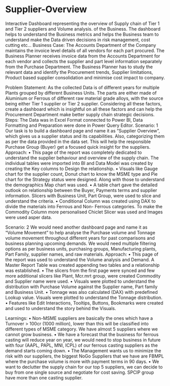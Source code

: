 # Supplier-Overview
 Interactive Dashboard representing the overview of Supply chain of Tier 1 and Tier 2 suppliers and Volume analysis. of the Business. The dashboard helps to understand the Business metrics and helps the Business team to understand make the Data driven decisions in risk management, cost cutting etc... 
Business Case: 
The Accounts Department of the Company maintains the invoice level details of all vendors for each part procured. The Business Planner receives invoice data from the Accounts Department for each vendor and collects the supplier and part level information separately from the Purchase Department. The Business Planner has to study the relevant data and identify the Procurement trends, Supplier limitations, Product based supplier consolidation and minimise cost impact to company.

Problem Statement: 
As the collected Data is of different years for multiple Plants grouped by different Business Units. The parts are either made of Aluminium or Ferrous of different raw material grade alloys, with the source being either Tier 1 supplier or Tier 2 supplier. Considering all these factors, create a dashboard which is insightful on all these factors and can help the Procurement Department make better supply chain strategic decisions.
Steps:
     The Data was in Excel Format connected to Power BI, Data Formatting and Preparation were done in Power Query Editor.
Scenario: 1
Our task is to build a dashboard page and name it as “Supplier Overview”, which gives us a supplier status and its capabilities. Also, categorizing them as per the data provided in the data set. This will help the responsible Purchase Group (Buyer) get a focused quick insight for the suppliers.
Approach:
•	This page of the report was completely dedicated to understand the supplier behaviour and overview of the supply chain. The individual tables were imported into BI and Data Model was created by creating the Key columns to Design the relationship. 
•	Visuals like Gauge chart for the supplier count, Donut chart to know the MSME type and Pie chart for the Strategy status were designed. Along with those to understand the demographics Map chart was used.
•	A table chart gave the detailed outlook on relationship between the Buyer, Payments terms and supplier information. Slicers with Business Unit, Part Group, were used to slice and understand the criteria.
•	Conditional Column was created using DAX to divide the materials into Ferrous and Non- Ferrous categories. To make the Commodity Column more personalised Chiclet Slicer was used and Images were used asper data.

Scenario: 2
We would need another dashboard page and name it as “Volume Movement” to help analyse the Purchase volume and Tonnage volume movement throughout different years for past comparisons and business planning upcoming demands. We would need multiple filtering options as per business units, purchasing groups, Manufacturing plants, Part Family, supplier names, and raw materials.
Approach:
•	This page of the report was used to understand the Volume analysis and Demand. A Master Report Table was created appending two tables and a relationship was established.
•	The slicers from the first page were synced and few more additional slicers like Plant, Mcr.mrt group, were created Commodity and Supplier name were used.
•	Visuals were plotted to understand the distribution with Purchase Volume against the Supplier name, Part family and Business Unit.
•	Tonnage was also calculated (DAX) with predefined Lookup value. Visuals were plotted to understand the Tonnage distribution.
•	Features like Edit Interactions, Tooltips, Buttons, Bookmarks were created and used to understand the story behind the Visuals.

Learnings:
•	Non-MSME suppliers are basically the ones which have a Turnover > 100cr (1000 million), lower than this will be classified into different types of MSME category. We have almost 5 suppliers where we cannot grow business.
•	We have a forecast that the business for ferrous casting will reduce year on year, we would need to stop business in future with four (AAPL, PAPL, MNI, ICPL) of our ferrous casting suppliers as the demand starts coming down.
•	The Management wants us to minimize the risk with our suppliers, the biggest NoGo Suppliers that we have are FBMPL where the purchase volume is more with payment terms in 90 days.
•	We want to declutter the supply chain for our top 5 suppliers, we can decide to buy from one single source and negotiate for cost saving. SPCIP group have more than one casting supplier.





 

